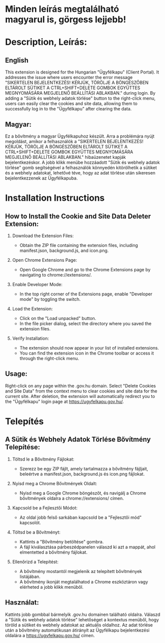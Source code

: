 # Minden leírás megtalálható magyarul is, görgess lejjebb! 
# Description, Leírás:
## English
This extension is designed for the Hungarian "Ügyfélkapu" (Client Portal). It addresses the issue where users encounter the error message 
"SIKERTELEN BEJELENTKEZÉS!
KÉRJÜK, TÖRÖLJE A BÖNGÉSZŐBEN ELTÁROLT SÜTIKET A CTRL+SHIFT+DELETE GOMBOK EGYÜTTES MEGNYOMÁSÁRA MEGJELENŐ BEÁLLÍTÁSI ABLAKBAN."
during login. By adding a "Sütik és webhely adatok törlése" button to the right-click menu, users can easily clear the cookies and site data, allowing them to successfully log in to the "Ügyfélkapu" after clearing the data.

## Magyar:
Ez a bővítmény a magyar Ügyfélkapuhoz készült. Arra a problémára nyújt megoldást, amikor a felhasználók a 
"SIKERTELEN BEJELENTKEZÉS! KÉRJÜK, TÖRÖLJE A BÖNGÉSZŐBEN ELTÁROLT SÜTIKET A CTRL+SHIFT+DELETE GOMBOK EGYÜTTES MEGNYOMÁSÁRA MEGJELENŐ BEÁLLÍTÁSI ABLAKBAN."
hibaüzenetet kapják bejelentkezéskor. A jobb klikk menübe hozzáadott "Sütik és webhely adatok törlése" gomb segítségével a felhasználók könnyedén kitörölhetik a sütiket és a webhely adatokat, lehetővé téve, hogy az adat törlése után sikeresen bejelentkezzenek az Ügyfélkapuba.

# Installation Instructions
## How to Install the Cookie and Site Data Deleter Extension:

1. Download the Extension Files:

   - Obtain the ZIP file containing the extension files, including manifest.json, background.js, and icon.png.
2. Open Chrome Extensions Page:

   - Open Google Chrome and go to the Chrome Extensions page by navigating to chrome://extensions/.
3. Enable Developer Mode:

   - In the top right corner of the Extensions page, enable "Developer mode" by toggling the switch.
4. Load the Extension:

   - Click on the "Load unpacked" button.
   - In the file picker dialog, select the directory where you saved the extension files.
5. Verify Installation:
   - The extension should now appear in your list of installed extensions.
   - You can find the extension icon in the Chrome toolbar or access it through the right-click menu.
## Usage:

Right-click on any page within the .gov.hu domain.
Select "Delete Cookies and Site Data" from the context menu to clear cookies and site data for the current site.
After deletion, the extension will automatically redirect you to the "Ügyfélkapu" login page at https://ugyfelkapu.gov.hu/.

# Telepítés
## A Sütik és Webhely Adatok Törlése Bővítmény Telepítése:

1. Töltsd le a Bővítmény Fájlokat:

   - Szerezz be egy ZIP fájlt, amely tartalmazza a bővítmény fájljait, beleértve a manifest.json, background.js és icon.png fájlokat.
2. Nyisd meg a Chrome Bővítmények Oldalt:

   - Nyisd meg a Google Chrome böngészőt, és navigálj a Chrome bővítmények oldalra a chrome://extensions/ címen.
3. Kapcsold be a Fejlesztői Módot:
   - Az oldal jobb felső sarkában kapcsold be a "Fejlesztői mód" kapcsolót.
4. Töltsd be a Bővítményt:

   - Kattints a "Bővítmény betöltése" gombra.
   - A fájl kiválasztása párbeszédpanelen válaszd ki azt a mappát, ahol elmentetted a bővítmény fájlokat.
5. Ellenőrizd a Telepítést:

   - A bővítmény mostantól megjelenik az telepített bővítmények listájában.
   - A bővítmény ikonját megtalálhatod a Chrome eszköztáron vagy elérheted a jobb klikk menüből.
## Használat:

Kattints jobb gombbal bármelyik .gov.hu domainen található oldalra.
Válaszd a "Sütik és webhely adatok törlése" lehetőséget a kontextus menüből, hogy töröld a sütiket és webhely adatokat az aktuális oldalhoz.
Az adat törlése után a bővítmény automatikusan átirányít az Ügyfélkapu bejelentkezési oldalára a https://ugyfelkapu.gov.hu/ címen.
